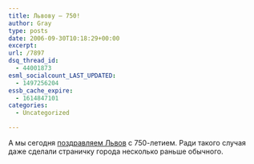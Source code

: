 ```yaml
---
title: Львову — 750!
author: Gray
type: posts
date: 2006-09-30T10:18:29+00:00
excerpt:
url: /7897
dsq_thread_id:
  - 44001873
esml_socialcount_LAST_UPDATED:
  - 1497256204
essb_cache_expire:
  - 1614847101
categories:
  - Uncategorized

---
```








А мы сегодня <a href="http://goroda.yandex.ru/lvov.xml" target="_blank">поздравляем Львов</a> с 750-летием. Ради такого случая даже сделали страничку города несколько раньше обычного.